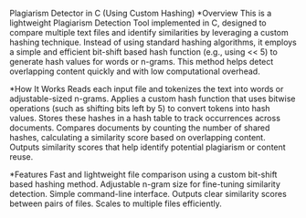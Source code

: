 Plagiarism Detector in C (Using Custom Hashing)
*Overview
This is a lightweight Plagiarism Detection Tool implemented in C, designed to compare multiple text files and identify similarities by leveraging a custom hashing technique. Instead of using standard hashing algorithms, it employs a simple and efficient bit-shift based hash function (e.g., using << 5) to generate hash values for words or n-grams. This method helps detect overlapping content quickly and with low computational overhead.

*How It Works
Reads each input file and tokenizes the text into words or adjustable-sized n-grams.
Applies a custom hash function that uses bitwise operations (such as shifting bits left by 5) to convert tokens into hash values.
Stores these hashes in a hash table to track occurrences across documents.
Compares documents by counting the number of shared hashes, calculating a similarity score based on overlapping content.
Outputs similarity scores that help identify potential plagiarism or content reuse.

*Features
Fast and lightweight file comparison using a custom bit-shift based hashing method.
Adjustable n-gram size for fine-tuning similarity detection.
Simple command-line interface.
Outputs clear similarity scores between pairs of files.
Scales to multiple files efficiently.
